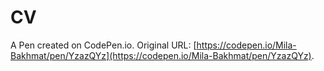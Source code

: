 # CV

A Pen created on CodePen.io. Original URL: [https://codepen.io/Mila-Bakhmat/pen/YzazQYz](https://codepen.io/Mila-Bakhmat/pen/YzazQYz).


